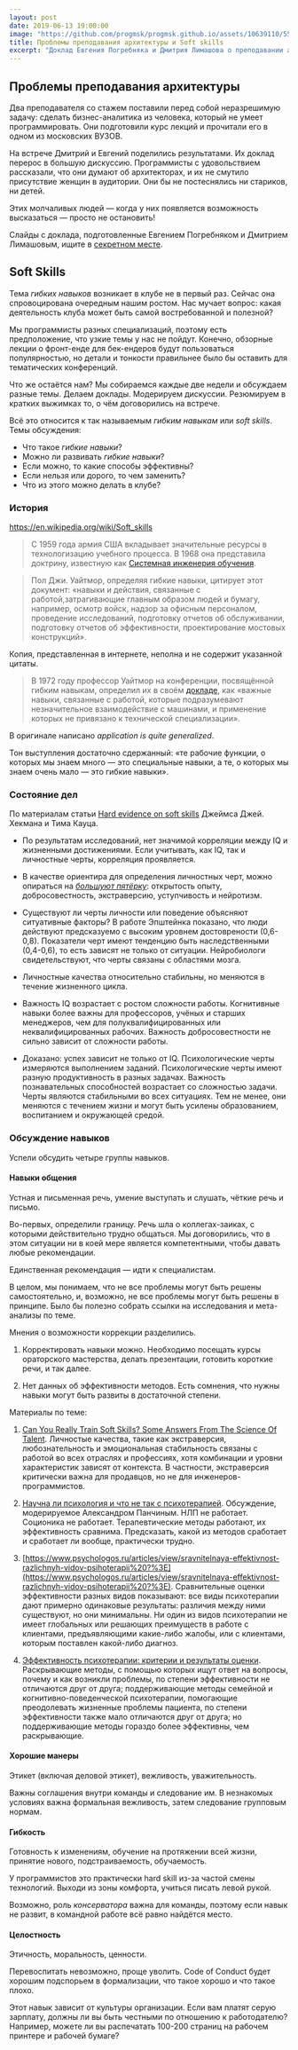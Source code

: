 ```yaml
---
layout: post
date: 2019-06-13 19:00:00
image: "https://github.com/progmsk/progmsk.github.io/assets/10639110/55eaa2fc-457b-4a0b-808d-21499213a1e4"
title: Проблемы преподавания архитектуры и Soft skills
excerpt: "Доклад Евгения Погребняка и Дмитрия Лимашова о преподавании архитектуры и групповое обсуждение soft skills."
---
```


## Проблемы преподавания архитектуры

Два преподавателя со стажем поставили перед собой неразрешимую задачу: сделать бизнес-аналитика из человека, который не умеет программировать. Они подготовили курс лекций и прочитали его в одном из московских ВУЗОВ.

На встрече Дмитрий и Евгений поделились результатами. Их доклад перерос в большую дискуссию. Программисты с удовольствием рассказали, что они думают об архитекторах, и их не смутило присутствие женщин в аудитории. Они бы не постеснялись ни стариков, ни детей.

Этих молчаливых людей&nbsp;&mdash; когда у них появляется возможность высказаться&nbsp;&mdash; просто не остановить!

Слайды с доклада, подготовленные Евгением Погребняком и Дмитрием Лимашовым, ищите в [секретном месте](https://speakerdeck.com/epogrebnyak/it-arkhitiektura-opyt-priepodavaniia).

## Soft Skills

Тема *гибких навыков* возникает в клубе не в первый раз. Сейчас она спровоцирована очередным нашим ростом. Нас мучает вопрос: какая деятельность клуба может быть самой востребованной и полезной?

Мы программисты разных специализаций, поэтому есть предположение, что узкие темы у нас не пойдут. Конечно, обзорные лекции о фронт-енде для бек-ендеров будут пользоваться популярностью, но детали и тонкости правильнее было бы оставить для тематических конференций.

Что же остаётся нам? Мы собираемся каждые две недели и обсуждаем разные темы. Делаем доклады. Модерируем дискуссии. Резюмируем в кратких выжимках то, о чём договорились на встрече.

Всё это относится к так называемым *гибким навыкам* или *soft skills*. Темы обсуждения:

* Что такое *гибкие навыки*?
* Можно ли развивать *гибкие навыки*?
* Если можно, то какие способы эффективны?
* Если нельзя или дорого, то чем заменить?
* Что из этого можно делать в клубе?

### История

https://en.wikipedia.org/wiki/Soft_skills

> C 1959 года армия США вкладывает значительные ресурсы в технологизацию учебного процесса. В 1968 она представила доктрину, известную как [Системная инженерия обучения](https://stacks.stanford.edu/file/druid:tv440px2527/tv440px2527.pdf).

> Пол Джи. Уайтмор, определяя гибкие навыки, цитирует этот документ: &laquo;навыки и действия, связанные с работой,затрагивающие главным образом людей и бумагу, например, осмотр войск, надзор за офисным персоналом, проведение исследований, подготовку отчетов об обслуживании, подготовку отчетов об эффективности, проектирование мостовых конструкций&raquo;.

Копия, представленная в интернете, неполна и не содержит указанной цитаты.

> В 1972 году профессор Уайтмор на конференции, посвящённой гибким навыкам, определил их в своём [докладе](https://archive.org/stream/DTIC_ADA099612/DTIC_ADA099612_djvu.txt), как &laquo;важные навыки, связанные с работой, которые подразумевают незначительное взаимодействие с машинами, и применение которых не привязано к технической специализации&raquo;.

В оригинале написано *application is quite generalized*.

Тон выступления достаточно сдержанный: &laquo;те рабочие функции, о которых мы знаем много&nbsp;&mdash; это специальные навыки, а те, о которых мы знаем очень мало&nbsp;&mdash; это гибкие навыки&raquo;.

### Состояние дел

По материалам статьи [Hard evidence on soft skills](https://www.ncbi.nlm.nih.gov/pmc/articles/PMC3612993/) Джеймса Джей. Хекмана и Тима Кауца.

* По результатам исследований, нет значимой корреляции между IQ и жизненными достижениями. Если учитывать, как IQ, так и личностные черты, корреляция проявляется.

* В качестве ориентира для определения личностных черт, можно опираться на [*большуют пятёрку*](https://ru.wikipedia.org/wiki/Большая_пятёрка_(психология)): открытость опыту, добросовестность, экстраверсию, уступчивость и нейротизм.

* Существуют ли черты личности или поведение объясняют ситуативные факторы? В работе Эпштейнка показано, что люди действуют предсказуемо с высоким уровнем достоврености (0,6-0,8). Показатели черт имеют тенденцию быть наследственными (0,4-0,6), то есть зависят не только от ситуации. Нейробиологи свидетельствуют, что черты связаны с областями мозга.

* Личностные качества относительно стабильны, но меняются в течение жизненного цикла.

* Важность IQ возрастает с ростом сложности работы. Когнитивные навыки более важны для профессоров, учёных и старших менеджеров, чем для полуквалифицированных или неквалифицированных рабочих. Важность добросовестности не сильно зависит от сложности работы.

* Доказано: успех зависит не только от IQ. Психологические черты измеряются выполнением заданий. Психологические черты имеют разную продуктивность в разных задачах. Важность познавательных способностей возрастает со сложностью задачи. Черты являются стабильными во всех ситуациях. Тем не менее, они меняются с течением жизни и могут быть усилены образованием, воспитанием и окружающей средой.

### Обсуждение навыков

Успели обсудить четыре группы навыков.

#### Навыки общения

Устная и письменная речь, умение выступать и слушать, чёткие речь и письмо.

Во-первых, определили границу. Речь шла о коллегах-заиках, с которыми действительно трудно общаться. Мы договорились, что в этом ситуации ни в коей мере является компетентными, чтобы давать любые рекомендации.

Единственная рекомендация&nbsp;&mdash; идти к специалистам.

В целом, мы понимаем, что не все проблемы могут быть решены самостоятельно, и, возможно, не все проблемы могут быть решены в принципе. Было бы полезно собрать ссылки на исследования и мета-анализы по теме.

Мнения о возможности коррекции разделились.

1. Корректировать навыки можно. Необходимо посещать курсы ораторского мастерства, делать презентации, готовить короткие речи, и так далее.

1. Нет данных об эффективности методов. Есть сомнения, что нужны навыки могут быть развиты в достаточной степени.

Материалы по теме:

1. [Can You Really Train Soft Skills? Some Answers From The Science Of Talent](https://www.forbes.com/sites/tomaspremuzic/2018/06/14/can-you-really-train-soft-skills-some-answers-from-the-science-of-talent/#44954dd5c460).
Личностые качества, такие как экстраверсия, любознательность и эмоциональная стабильность связаны с работой во всех отраслях и профессиях, хотя комбинации и уровни характеристик зависят от контекста. В частности, экстраверсия критически важна для продавцов, но не для инженеров-программистов.

1. [Научна ли психология и что не так с психотерапией](https://www.youtube.com/watch?v=MTx3XdcKFDE). Обсуждение, модерируемое Александром Панчиным. НЛП не работает. Соционика не работает. Терапевтические методы работают, их эффективность сравнима. Предсказать, какой из методов сработает и сработает ли вообще, практически трудно.

1. [https://www.psychologos.ru/articles/view/sravnitelnaya-effektivnost-razlichnyh-vidov-psihoterapii%20?%3E](https://www.psychologos.ru/articles/view/sravnitelnaya-effektivnost-razlichnyh-vidov-psihoterapii%20?%3E). Сравнительные оценки эффективности разных видов показывают: все виды психотерапии дают примерно одинаковые результаты: различия между ними существуют, но они минимальны. Ни один из видов психотерапии не имеет глобальных или решающих преимуществ в работе с клиентами, предъявляющими какие-либо жалобы, или с клиентами, которым поставлен какой-либо диагноз. 

1. [Эффективность психотерапии: критерии и результаты оценки](https://www.psychologos.ru/articles/view/effektivnost-psihoterapii-dvoe-zn--kriterii-i-rezultaty-ocenki). Раскрывающие методы, с помощью которых ищут ответ на вопросы, почему и как возникли проблемы, по степени эффективности не отличаются друг от друга; поддерживающие методы семейной и когнитивно-поведенческой психотерапии, помогающие преодолевать жизненные проблемы пациента, по степени эффективности также мало отличаются друг от друга; но поддерживающие методы гораздо более эффективны, чем раскрывающие.

#### Хорошие манеры

Этикет (включая деловой этикет), вежливость, уважительность.

Важны соглашения внутри команды и следование им. В незнакомых условиях важна формальная вежливость, затем следование групповым нормам.

#### Гибкость

Готовность к изменениям, обучение на протяжении всей жизни, принятие нового, подстраиваемость, обучаемость.

У программистов это практически hard skill из-за частой смены технологий. Выходи из зоны комфорта, учиться писать левой рукой.

Возможно, роль *консерватора* важна для команды, поэтому если навык не развит, в командной работе всё равно найдётся место.

#### Целостность

Этичность, моральность, ценности.

Перевоспитать невозможно, проще уволить. Code of Conduct будет хорошим подспорьем в формализации, что такое хорошо и что такое плохо.

Этот навык зависит от культуры организации. Если вам платят серую зарплату, должны ли вы быть честными по отношению к работодателю? Например, можете ли вы распечатать 100-200 страниц на рабочем принтере и рабочей бумаге?

